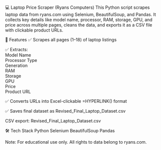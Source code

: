 💻 Laptop Price Scraper (Ryans Computers)
This Python script scrapes laptop data from ryans.com using Selenium, BeautifulSoup, and Pandas. It collects key details like model name, processor, RAM, storage, GPU, and price across multiple pages, cleans the data, and exports it as a CSV file with clickable product URLs.

🔧 Features
✅ Scrapes all pages (1–18) of laptop listings

✅ Extracts:   
   Model Name    
   Processor Type    
   Generation   
   RAM    
   Storage    
   GPU    
   Price    
   Product URL

✅ Converts URLs into Excel-clickable =HYPERLINK() format

✅ Saves final dataset as Revised_Final_Laptop_Dataset.csv

CSV export: Revised_Final_Laptop_Dataset.csv

🛠️ Tech Stack
Python
Selenium
BeautifulSoup
Pandas

Note: For educational use only. All rights to data belong to ryans.com.

